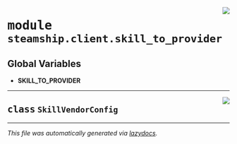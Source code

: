 <!-- markdownlint-disable -->

<a href="https://github.com/steamship-core/python-client/tree/main/src/steamship/client/skill_to_provider.py#L0"><img align="right" style="float:right;" src="https://img.shields.io/badge/-source-cccccc?style=flat-square"></a>

# <kbd>module</kbd> `steamship.client.skill_to_provider`




**Global Variables**
---------------
- **SKILL_TO_PROVIDER**


---

<a href="https://github.com/steamship-core/python-client/tree/main/src/steamship/client/skill_to_provider.py#L9"><img align="right" style="float:right;" src="https://img.shields.io/badge/-source-cccccc?style=flat-square"></a>

## <kbd>class</kbd> `SkillVendorConfig`










---

_This file was automatically generated via [lazydocs](https://github.com/ml-tooling/lazydocs)._
